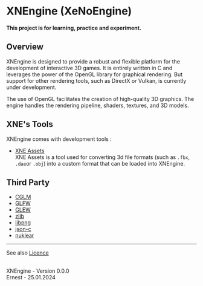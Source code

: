 # XNEngine (XeNoEngine)

**This project is for learning, practice and experiment.**

## Overview

XNEngine is designed to provide a robust and flexible platform for the development of interactive 3D games. It is entirely written in C and leverages the power of the OpenGL library for graphical rendering. But support for other rendering tools, such as DirectX or Vulkan, is currently under development.

The use of OpenGL facilitates the creation of high-quality 3D graphics. The engine handles the rendering pipeline, shaders, textures, and 3D models.

## XNE's Tools 
XNEngine comes with development tools :
- [XNE Assets](tools/)
<br>XNE Assets is a tool used for converting 3d file formats (such as ```.fbx```, ```.dae```or ```.obj```) into a custom format that can be loaded into XNEngine.

## Third Party
- [CGLM](https://github.com/recp/cglm)
- [GLFW](https://www.glfw.org/)
- [GLEW](https://github.com/nigels-com/glew)
- [zlib](https://zlib.net/)
- [libpng](http://www.libpng.org/pub/png/libpng.html)
- [json-c](https://github.com/json-c/json-c)
- [nuklear](https://github.com/Immediate-Mode-UI/Nuklear)

---
See also [Licence](./LICENSE.md)

<br>XNEngine - Version 0.0.0
<br>Ernest - 25.01.2024
